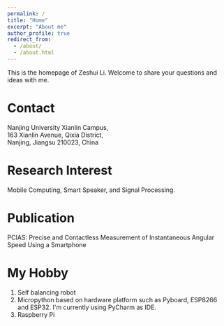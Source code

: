 ```yaml
---
permalink: /
title: "Home"
excerpt: "About me"
author_profile: true
redirect_from: 
  - /about/
  - /about.html
---
```

This is the homepage of Zeshui Li. Welcome to share your questions and ideas with me.

Contact
======
Nanjing University Xianlin Campus,  
163 Xianlin Avenue, Qixia District,  
Nanjing, Jiangsu 210023, China

Research Interest
======
Mobile Computing, Smart Speaker, and Signal Processing.

Publication
======
PCIAS: Precise and Contactless Measurement of Instantaneous Angular Speed Using a Smartphone

My Hobby
======
1. Self balancing robot
2. Micropython based on hardware platform such as Pyboard, ESP8266 and ESP32. I'm currently using PyCharm as IDE.
3. Raspberry Pi
